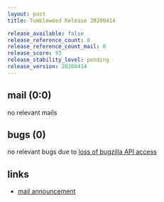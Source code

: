 ```yaml
---
layout: post
title: Tumbleweed Release 20200414

release_available: false
release_reference_count: 0
release_reference_count_mail: 0
release_score: 93
release_stability_level: pending
release_version: 20200414
---
```


## mail (0:0)

no relevant mails

## bugs (0)

<!--more-->

no relevant bugs due to [loss of bugzilla API access](https://bugzilla.opensuse.org/show_bug.cgi?id=1157722)



## links

- [mail announcement](https://lists.opensuse.org/opensuse-factory/2020-04/msg00274.html)
